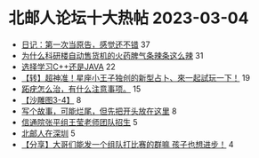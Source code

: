 # 北邮人论坛十大热帖 2023-03-04

- [日记：第一次当原告，感觉还不错](https://bbs.byr.cn/article/Talking/6381060) 37
- [为什么科研楼自动售货机的火药脾气条辣条这么辣](https://bbs.byr.cn/article/Food/523201) 31
- [选择学习C++还是JAVA](https://bbs.byr.cn/article/Job/2186102) 22
- [【转】超神准！星座小王子独创的新型占卜、來一起試玩一下！](https://bbs.byr.cn/article/Constellations/326533) 19
- [跖疣怎么治，有什么注意事项。](https://bbs.byr.cn/article/Health/230460) 15
- [【沙雕图3-4】](https://bbs.byr.cn/article/Picture/3337756) 8
- [写个故事，可能烂尾，但先把开头放在这里](https://bbs.byr.cn/article/ScienceFiction/41577) 8
- [信通院张平组王莹老师团队招生](https://bbs.byr.cn/article/AimGraduate/1222290) 5
- [北邮人在深圳](https://bbs.byr.cn/article/BYRatSZ/8780) 5
- [【分享】大哥们能发一个组队打比赛的群嘛 孩子也想进步！](https://bbs.byr.cn/article/ML_DM/38683) 4


